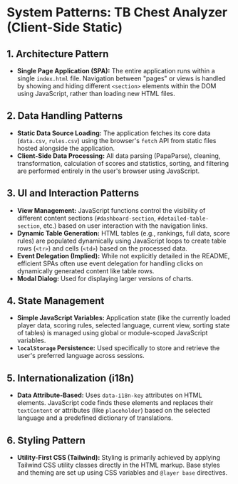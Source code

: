 # System Patterns: TB Chest Analyzer (Client-Side Static)

## 1. Architecture Pattern

*   **Single Page Application (SPA):** The entire application runs within a single `index.html` file. Navigation between "pages" or views is handled by showing and hiding different `<section>` elements within the DOM using JavaScript, rather than loading new HTML files.

## 2. Data Handling Patterns

*   **Static Data Source Loading:** The application fetches its core data (`data.csv`, `rules.csv`) using the browser's `fetch` API from static files hosted alongside the application.
*   **Client-Side Data Processing:** All data parsing (PapaParse), cleaning, transformation, calculation of scores and statistics, sorting, and filtering are performed entirely in the user's browser using JavaScript.

## 3. UI and Interaction Patterns

*   **View Management:** JavaScript functions control the visibility of different content sections (`#dashboard-section`, `#detailed-table-section`, etc.) based on user interaction with the navigation links.
*   **Dynamic Table Generation:** HTML tables (e.g., rankings, full data, score rules) are populated dynamically using JavaScript loops to create table rows (`<tr>`) and cells (`<td>`) based on the processed data.
*   **Event Delegation (Implied):** While not explicitly detailed in the README, efficient SPAs often use event delegation for handling clicks on dynamically generated content like table rows.
*   **Modal Dialog:** Used for displaying larger versions of charts.

## 4. State Management

*   **Simple JavaScript Variables:** Application state (like the currently loaded player data, scoring rules, selected language, current view, sorting state of tables) is managed using global or module-scoped JavaScript variables.
*   **`localStorage` Persistence:** Used specifically to store and retrieve the user's preferred language across sessions.

## 5. Internationalization (i18n)

*   **Data Attribute-Based:** Uses `data-i18n-key` attributes on HTML elements. JavaScript code finds these elements and replaces their `textContent` or attributes (like `placeholder`) based on the selected language and a predefined dictionary of translations.

## 6. Styling Pattern

*   **Utility-First CSS (Tailwind):** Styling is primarily achieved by applying Tailwind CSS utility classes directly in the HTML markup. Base styles and theming are set up using CSS variables and `@layer base` directives. 